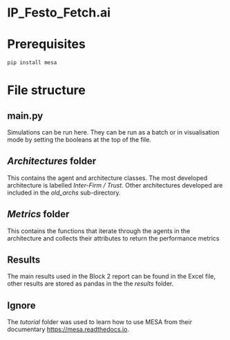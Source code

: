 # IP_Festo_Fetch.ai

# Prerequisites
```bash
pip install mesa
```

# File structure

## __main.py__
Simulations can be run here. They can be run as a batch or in visualisation mode by setting the booleans at the top of the file. 

## _Architectures_ folder
This contains the agent and architecture classes. The most developed architecture is labelled _Inter-Firm / Trust_. Other architectures developed are included in the _old_archs_ sub-directory.

## _Metrics_ folder 

This contains the functions that iterate through the agents in the architecture and collects their attributes to return the performance metrics

## Results
The main results used in the Block 2 report can be found in the Excel file, other results are stored as pandas in the the _results_ folder. 

## Ignore  
The _tutorial_ folder was used to learn how to use MESA from their documentary https://mesa.readthedocs.io.
